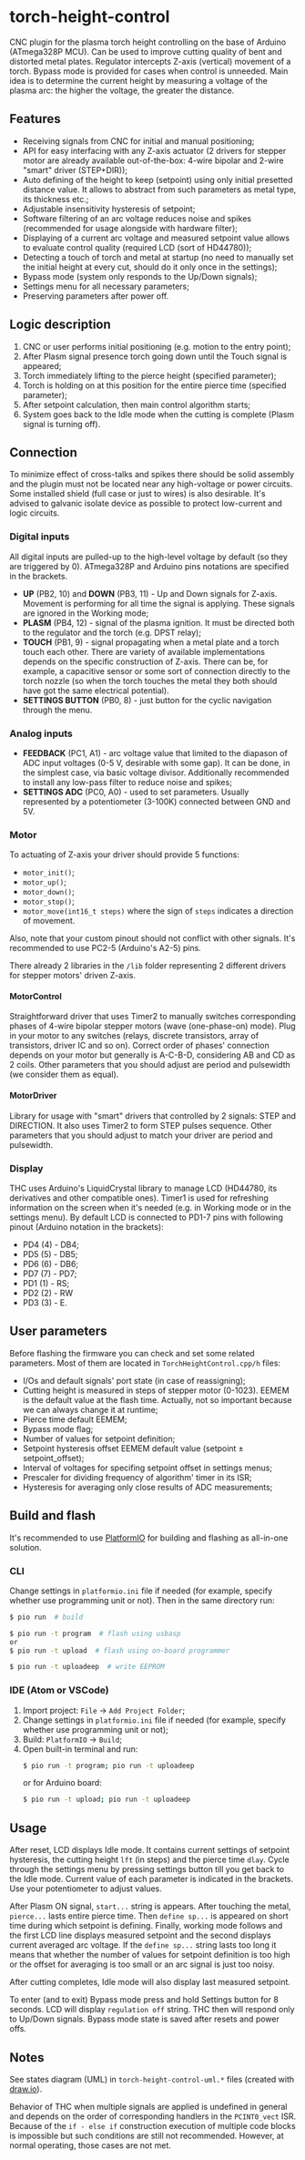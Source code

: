 # torch-height-control
CNC plugin for the plasma torch height controlling on the base of Arduino (ATmega328P MCU). Can be used to improve cutting quality of bent and distorted metal plates. Regulator intercepts Z-axis (vertical) movement of a torch. Bypass mode is provided for cases when control is unneeded. Main idea is to determine the current height by measuring a voltage of the plasma arc: the higher the voltage, the greater the distance.


## Features
  - Receiving signals from CNC for initial and manual positioning;
  - API for easy interfacing with any Z-axis actuator (2 drivers for stepper motor are already available out-of-the-box: 4-wire bipolar and 2-wire "smart" driver (STEP+DIR));
  - Auto defining of the height to keep (setpoint) using only initial presetted distance value. It allows to abstract from such parameters as metal type, its thickness etc.;
  - Adjustable insensitivity hysteresis of setpoint;
  - Software filtering of an arc voltage reduces noise and spikes (recommended for usage alongside with hardware filter);
  - Displaying of a current arc voltage and measured setpoint value allows to evaluate control quality (required LCD (sort of HD44780));
  - Detecting a touch of torch and metal at startup (no need to manually set the initial height at every cut, should do it only once in the settings);
  - Bypass mode (system only responds to the Up/Down signals);
  - Settings menu for all necessary parameters;
  - Preserving parameters after power off.


## Logic description
  1. CNC or user performs initial positioning (e.g. motion to the entry point);
  2. After Plasm signal presence torch going down until the Touch signal is appeared;
  3. Torch immediately lifting to the pierce height (specified parameter);
  4. Torch is holding on at this position for the entire pierce time (specified parameter);
  5. After setpoint calculation, then main control algorithm starts;
  6. System goes back to the Idle mode when the cutting is complete (Plasm signal is turning off).


## Connection
To minimize effect of cross-talks and spikes there should be solid assembly and the plugin must not be located near any high-voltage or power circuits. Some installed shield (full case or just to wires) is also desirable. It's advised to galvanic isolate device as possible to protect low-current and logic circuits.

### Digital inputs
All digital inputs are pulled-up to the high-level voltage by default (so they are triggered by 0). ATmega328P and Arduino pins notations are specified in the brackets.
  - **UP** (PB2, 10) and **DOWN** (PB3, 11) - Up and Down signals for Z-axis. Movement is performing for all time the signal is applying. These signals are ignored in the Working mode;
  - **PLASM** (PB4, 12) - signal of the plasma ignition. It must be directed both to the regulator and the torch (e.g. DPST relay);
  - **TOUCH** (PB1, 9) - signal propagating when a metal plate and a torch touch each other. There are variety of available implementations depends on the specific construction of Z-axis. There can be, for example, a capacitive sensor or some sort of connection directly to the torch nozzle (so when the torch touches the metal they both should have got the same electrical potential).
  - **SETTINGS BUTTON** (PB0, 8) - just button for the cyclic navigation through the menu.

### Analog inputs
  - **FEEDBACK** (PC1, A1) - arc voltage value that limited to the diapason of ADC input voltages (0-5 V, desirable with some gap). It can be done, in the simplest case, via basic voltage divisor. Additionally recommended to install any low-pass filter to reduce noise and spikes;
  - **SETTINGS ADC** (PC0, A0) - used to set parameters. Usually represented by a potentiometer (3-100K) connected between GND and 5V.

### Motor
To actuating of Z-axis your driver should provide 5 functions:
  - `motor_init()`;
  - `motor_up()`;
  - `motor_down()`;
  - `motor_stop()`;
  - `motor_move(int16_t steps)` where the sign of `steps` indicates a direction of movement.

Also, note that your custom pinout should not conflict with other signals. It's recommended to use PC2-5 (Arduino's A2-5) pins.

There already 2 libraries in the `/lib` folder representing 2 different drivers for stepper motors' driven Z-axis.

#### MotorControl
Straightforward driver that uses Timer2 to manually switches corresponding phases of 4-wire bipolar stepper motors (wave (one-phase-on) mode). Plug in your motor to any switches (relays, discrete transistors, array of transistors, driver IC and so on). Correct order of phases' connection depends on your motor but generally is A-C-B-D, considering AB and CD as 2 coils. Other parameters that you should adjust are period and pulsewidth (we consider them as equal).

#### MotorDriver
Library for usage with "smart" drivers that controlled by 2 signals: STEP and DIRECTION. It also uses Timer2 to form STEP pulses sequence. Other parameters that you should adjust to match your driver are period and pulsewidth.

### Display
THC uses Arduino's LiquidCrystal library to manage LCD (HD44780, its derivatives and other compatible ones). Timer1 is used for refreshing information on the screen when it's needed (e.g. in Working mode or in the settings menu). By default LCD is connected to PD1-7 pins with following pinout (Arduino notation in the brackets):
  - PD4 (4) - DB4;
  - PD5 (5) - DB5;
  - PD6 (6) - DB6;
  - PD7 (7) - PD7;
  - PD1 (1) - RS;
  - PD2 (2) - RW
  - PD3 (3) - E.


## User parameters
Before flashing the firmware you can check and set some related parameters. Most of them are located in `TorchHeightControl.cpp/h` files:
  - I/Os and default signals' port state (in case of reassigning);
  - Cutting height is measured in steps of stepper motor (0-1023). EEMEM is the default value at the flash time. Actually, not so important because we can always change it at runtime;
  - Pierce time default EEMEM;
  - Bypass mode flag;
  - Number of values for setpoint definition;
  - Setpoint hysteresis offset EEMEM default value (setpoint ± setpoint_offset);
  - Interval of voltages for specifing setpoint offset in settings menus;
  - Prescaler for dividing frequency of algorithm' timer in its ISR;
  - Hysteresis for averaging only close results of ADC measurements;


## Build and flash
It's recommended to use [PlatformIO](https://platformio.org) for building and flashing as all-in-one solution.

### CLI
Change settings in `platformio.ini` file if needed (for example, specify whether use programming unit or not). Then in the same directory run:
```bash
$ pio run  # build

$ pio run -t program  # flash using usbasp
or
$ pio run -t upload  # flash using on-board programmer

$ pio run -t uploadeep  # write EEPROM
```


### IDE (Atom or VSCode)
  1. Import project: `File` -> `Add Project Folder`;
  2. Change settings in `platformio.ini` file if needed (for example, specify whether use programming unit or not);
  3. Build: `PlatformIO` -> `Build`;
  4. Open built-in terminal and run:
     ```bash
     $ pio run -t program; pio run -t uploadeep
     ```
     or for Arduino board:
     ```sh
     $ pio run -t upload; pio run -t uploadeep
     ```


## Usage
After reset, LCD displays Idle mode. It contains current settings of setpoint hysteresis, the cutting height `lft` (in steps) and the pierce time `dlay`. Cycle through the settings menu by pressing settings button till you get back to the Idle mode. Current value of each parameter is indicated in the brackets. Use your potentiometer to adjust values.

After Plasm ON signal, `start...` string is appears. After touching the metal, `pierce...` lasts entire pierce time. Then `define sp...` is appeared on short time during which setpoint is defining. Finally, working mode follows and the first LCD line displays measured setpoint and the second displays current averaged arc voltage. If the `define sp...` string lasts too long it means that whether the number of values for setpoint definition is too high or the offset for averaging is too small or an arc signal is just too noisy.

After cutting completes, Idle mode will also display last measured setpoint.

To enter (and to exit) Bypass mode press and hold Settings button for 8 seconds. LCD will display `regulation off` string. THC then will respond only to Up/Down signals. Bypass mode state is saved after resets and power offs.


## Notes
See states diagram (UML) in `torch-height-control-uml.*` files (created with [draw.io](https://draw.io)).

Behavior of THC when multiple signals are applied is undefined in general and depends on the order of corresponding handlers in the `PCINT0_vect` ISR. Because of the `if - else if` construction execution of multiple code blocks is impossible but such conditions are still not recommended. However, at normal operating, those cases are not met.
